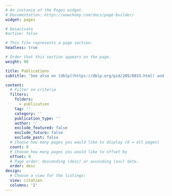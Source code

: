```yaml
---
# An instance of the Pages widget.
# Documentation: https://wowchemy.com/docs/page-builder/
widget: pages

# Desacivate
#active: false

# This file represents a page section.
headless: true

# Order that this section appears on the page.
weight: 90

title: Publications
subtitle: 'See also on [dblp](https://dblp.org/pid/205/0833.html) and [Google Scholar](https://scholar.google.com/citations?user=kc-zUcIAAAAJ&hl)'

content:
  # Filter on criteria
  filters:
    folders:
      - publication
    tag: ''
    category: ''
    publication_type: ''
    author: ''
    exclude_featured: false
    exclude_future: false
    exclude_past: false
  # Choose how many pages you would like to display (0 = all pages)
  count: 0
  # Choose how many pages you would like to offset by
  offset: 0
  # Page order: descending (desc) or ascending (asc) date.
  order: desc
design:
  # Choose a view for the listings:
  view: citation
  columns: '2'
---
```

